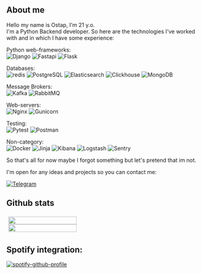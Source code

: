 ## About me
Hello my name is Ostap, I'm 21 y.o.<br>
I'm a Python Backend developer. So here are the technologies I've worked with and in which I have some experience:<br>


Python web-frameworks:<br>
![Django](https://img.shields.io/badge/Django-092E20?style=badge&logo=django&logoColor=white)
![Fastapi](https://img.shields.io/badge/Fastapi-000000?style=badge&logo=fastapi&logoColor=white)
![Flask](https://img.shields.io/badge/Flask-FFFFFF?style=badge&logo=flask&logoColor=black)


Databases:<br>
![redis](https://img.shields.io/badge/redis-%23DD0031.svg?&style=badge&logo=redis&logoColor=white)
![PostgreSQL](https://img.shields.io/badge/PostgreSQL-316192?style=badge&logo=postgresql&logoColor=white)
![Elasticsearch](https://badges.aleen42.com/src/elasticsearch.svg)
![Clickhouse](https://img.shields.io/badge/Clickhouse-FFFFFF?.svg?style=Clickhouse&logo=Clickhouse)
![MongoDB](https://img.shields.io/badge/MongoDB-FFFFFF?style=badge&logo=mongodb)


Message Brokers:<br>
![Kafka](https://img.shields.io/badge/Apache%20Kafka-000?style=badge&logo=apachekafka)
![RabbitMQ](https://img.shields.io/badge/RabbitMQ-000?style=badge&logo=rabbitmq)

Web-servers:<br>
![Nginx](https://img.shields.io/badge/Nginx-000000?style=badge&logo=nginx&logoColor=white)
![Gunicorn](https://img.shields.io/badge/Gunicorn-000000?.svg?style=Gunicorn&logo=Gunicorn&logoColor=green)

Testing:<br>
![Pytest](https://img.shields.io/badge/pytest-FFFFFF?style=badge&logo=pytest)
![Postman](https://img.shields.io/badge/postman-FFFFFF?style=badge&logo=postman)

Non-category:<br>
![Docker](https://img.shields.io/badge/docker-%230db7ed.svg?style=badge&logo=docker&logoColor=white)
![Jinja](https://img.shields.io/badge/Jinja-000000?style=badge&logo=jinja)
![Kibana](https://img.shields.io/badge/Kibana-123321?style=badge&logo=kibana)
![Logstash](https://img.shields.io/badge/Logstash-321123?style=badge&logo=logstash)
![Sentry](https://img.shields.io/badge/Sentry-456654?style=badge&logo=sentry)


So that's all for now maybe I forgot something but let's pretend that im not.

I'm open for any ideas and projects so you can contact me:<br>

<a href="https://t.me/error1number404">

![Telegram](https://img.shields.io/badge/Telegram-FFFFFF?style=badge&logo=telegram)
</a>
## Github stats

<div style="padding: 5px; display: flex; flex-direction: column">

<img style="width: 60%" src="https://github-readme-stats.anuraghazra1.vercel.app/api?username=error1number404&show_icons=true&include_all_commits=true&theme=dracula&count_private=true"/>
<img style="width: 60%" src="https://github-readme-stats.vercel.app/api/top-langs/?username=error1number404&include_all_commits=true&theme=dracula&layout=compact&langs_count=10"/>

</div>

## Spotify integration: 

<div style="width: 60%">

[![spotify-github-profile](https://spotify-github-profile.kittinanx.com/api/view?uid=4q6shiypnf5d3uslnnpgvzvlb&cover_image=true&theme=default&bar_color_cover=true)](https://github.com/kittinan/spotify-github-profile)

</div>
